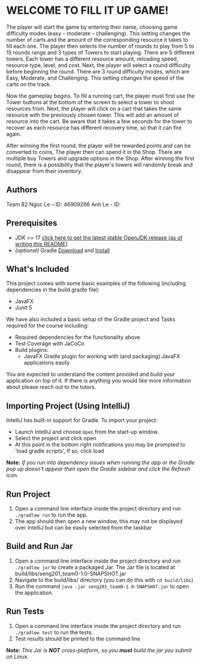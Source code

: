 # WELCOME TO FILL IT UP GAME!


The player will start the game by entering their name, choosing game difficulty modes
(easy – moderate – challenging). This setting changes the number of carts and the amount of the corresponding resource it takes to fill each one.
The player then selects the number of rounds to play from 5 to 15 rounds range and 3 types of Towers to start playing.
There are 5 different towers. Each tower has a different resource amount, reloading speed, resource type, level, and cost.
Next, the player will select a round difficulty before beginning the round. There are 3 round difficulty modes, which are Easy, Moderate, and Challenging.
This setting changes the speed of the carts on the track.

Now the gameplay begins.
To fill a running cart, the player must first use the Tower buttons at the bottom of the screen
to select a tower to shoot resources from. Next, the player will click on a cart that takes the same resource with the previously chosen tower. 
This will add an amount of resource into the cart. Be aware that it takes a few seconds for the tower to recover as
each resource has different recovery time, so that it can fire again.

After winning the first round, the player will be rewarded points and can be converted to coins, The player then can spend it in the Shop.
There are multiple buy Towers and upgrade options in the Shop. After winning the first round, there is a possibility that the player's towers
will randomly break and disappear from their inventory. 

## Authors
Team 82
Ngoc Le – ID: 46909266
Anh Le - ID:
## Prerequisites
- JDK >= 17 [click here to get the latest stable OpenJDK release (as of writing this README)](https://jdk.java.net/18/)
- *(optional)* Gradle [Download](https://gradle.org/releases/) and [Install](https://gradle.org/install/)


## What's Included
This project comes with some basic examples of the following (including dependencies in the build.gradle file):
- JavaFX
- Junit 5

We have also included a basic setup of the Gradle project and Tasks required for the course including:
- Required dependencies for the functionality above
- Test Coverage with JaCoCo
- Build plugins:
    - JavaFX Gradle plugin for working with (and packaging) JavaFX applications easily

You are expected to understand the content provided and build your application on top of it. If there is anything you
would like more information about please reach out to the tutors.

## Importing Project (Using IntelliJ)
IntelliJ has built-in support for Gradle. To import your project:

- Launch IntelliJ and choose `Open` from the start-up window.
- Select the project and click open
- At this point in the bottom right notifications you may be prompted to 'load gradle scripts', If so, click load

**Note:** *If you run into dependency issues when running the app or the Gradle pop up doesn't appear then open the Gradle sidebar and click the Refresh icon.*

## Run Project 
1. Open a command line interface inside the project directory and run `./gradlew run` to run the app.
2. The app should then open a new window, this may not be displayed over IntelliJ but can be easily selected from the taskbar

## Build and Run Jar
1. Open a command line interface inside the project directory and run `./gradlew jar` to create a packaged Jar. The Jar file is located at build/libs/seng201_team0-1.0-SNAPSHOT.jar
2. Navigate to the build/libs/ directory (you can do this with `cd build/libs`)
3. Run the command `java -jar seng201_team0-1.0-SNAPSHOT.jar` to open the application.

## Run Tests
1. Open a command line interface inside the project directory and run `./gradlew test` to run the tests.
2. Test results should be printed to the command line

**Note:** *This Jar is **NOT** cross-platform, so you **must** build the jar you submit on Linux.* 
